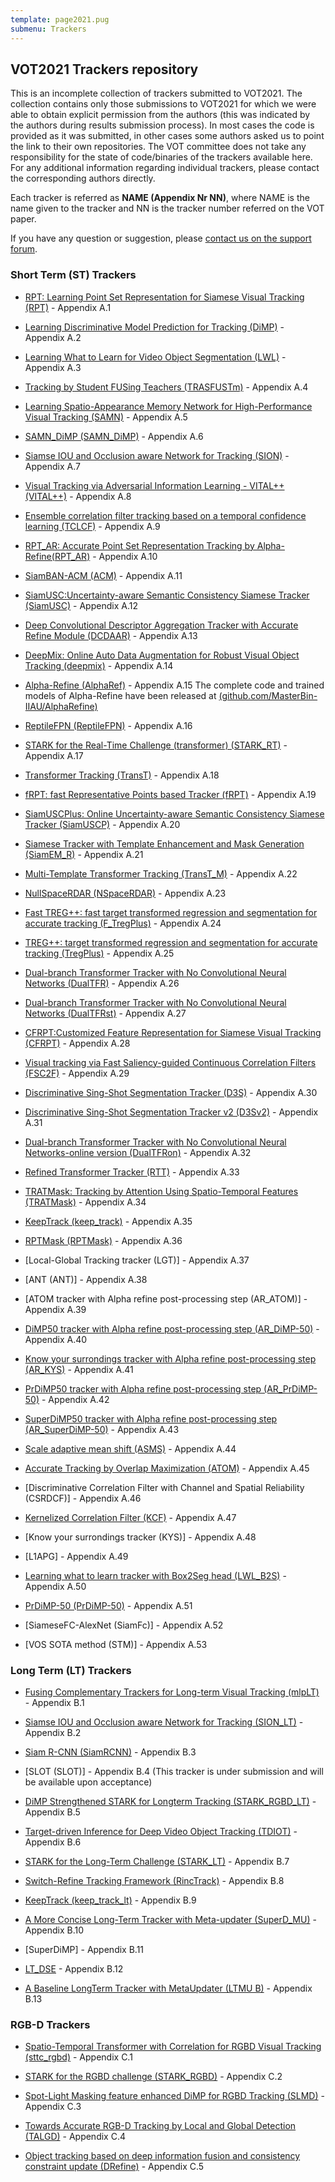 ```yaml
---
template: page2021.pug
submenu: Trackers
---
```


## VOT2021 Trackers repository

This is an incomplete collection of trackers submitted to VOT2021. The collection contains only those submissions to VOT2021 for which we were able to obtain explicit permission from the authors (this was indicated by the authors during results submission process). In most cases the code is provided as it was submitted, in other cases some authors asked us to point the link to their own repositories.
The VOT committee does not take any responsibility for the state of code/binaries of the trackers available here. For any additional information regarding individual trackers, please contact the corresponding authors directly.

Each tracker is referred as **NAME (Appendix Nr NN)**, where NAME is the name given to the tracker and NN is the tracker number referred on the VOT paper.

If you have any question or suggestion, please <a href="https://groups.google.com/forum/?hl=en#!forum/votchallenge-help"> contact us on the support forum</a>.


### Short Term (ST) Trackers

-   [RPT: Learning Point Set Representation for Siamese Visual Tracking (RPT)](http://data.votchallenge.net/vot2020/trackers/RPT-code-2020-05-03T14_38_51.902820.zip) - Appendix A.1

-   [Learning Discriminative Model Prediction for Tracking (DiMP)](submit.votchallenge.net/data/vot-st2020/DiMP-code-2020-05-03T15_36_21.815843.zip) - Appendix A.2

-   [Learning What to Learn for Video Object Segmentation (LWL)](submit.votchallenge.net/data/vot-st2020/LWTL-code-2020-05-03T15_37_26.935594.zip) - Appendix A.3

-   [Tracking by Student FUSing Teachers (TRASFUSTm)](http://data.votchallenge.net/vot2021/trackers/TRASFUSTm-code-2021-05-21T06_45_53.095268.zip) - Appendix A.4

-   [Learning Spatio-Appearance Memory Network for High-Performance Visual Tracking (SAMN)](http://data.votchallenge.net/vot2021/trackers/SAMN-code-2021-05-16T07_14_00.805236.zip) - Appendix A.5

-   [SAMN_DiMP (SAMN_DiMP)](http://data.votchallenge.net/vot2021/trackers/SAMN_DiMP-code-2021-05-16T08_41_55.814103.zip) - Appendix A.6

-   [Siamse IOU and Occlusion aware Network for Tracking (SION)](http://data.votchallenge.net/vot2021/trackers/SION-code-2021-05-19T08_54_50.936871.zip) - Appendix A.7

-   [Visual Tracking via Adversarial Information Learning - VITAL++ (VITAL++)](http://data.votchallenge.net/vot2021/trackers/VITAL__-code-2021-05-20T13_48_18.137079.zip) - Appendix A.8

-   [Ensemble correlation filter tracking based on a temporal confidence learning (TCLCF)](http://data.votchallenge.net/vot2021/trackers/TCLCF-code-2021-05-19T09_50_36.495129.zip) - Appendix A.9

-   [RPT_AR: Accurate Point Set Representation Tracking by Alpha-Refine(RPT_AR)](http://data.votchallenge.net/vot2021/trackers/RPT_AR-code-2021-05-26T01_11_22.657843.zip) - Appendix A.10

-   [SiamBAN-ACM (ACM)](http://data.votchallenge.net/vot2021/trackers/ACM-code-2021-05-24T04_32_29.373631.zip) - Appendix A.11

-   [SiamUSC:Uncertainty-aware Semantic Consistency Siamese Tracker (SiamUSC)](http://data.votchallenge.net/vot2021/trackers/SiamUSC-code-2021-05-31T23_59_20.008475.zip) - Appendix A.12

-   [Deep Convolutional Descriptor Aggregation Tracker with Accurate Refine Module (DCDAAR)](http://data.votchallenge.net/vot2021/trackers/DCDAAR-code-2021-05-28T14_51_24.594487.zip) - Appendix A.13

-   [DeepMix: Online Auto Data Augmentation for Robust Visual Object Tracking (deepmix)](http://data.votchallenge.net/vot2021/trackers/deepmix-code-2021-05-27T13_46_00.471813.zip) - Appendix A.14

-   [Alpha-Refine (AlphaRef)](http://data.votchallenge.net/vot2021/trackers/AlphaRef-code-2021-05-26T16_26_12.638548.zip) - Appendix A.15
The complete code and trained models of Alpha-Refine have been released at [(github.com/MasterBin-IIAU/AlphaRefine)](https://github.com/MasterBin-IIAU/AlphaRefine)

-   [ReptileFPN (ReptileFPN)](http://data.votchallenge.net/vot2021/trackers/ReptileFPN-code-2021-05-27T04_07_24.047905.zip) - Appendix A.16

-   [STARK for the Real-Time Challenge (transformer) (STARK_RT)](http://data.votchallenge.net/vot2021/trackers/STARK_RT-code-2021-05-30T13_54_26.067770.zip) - Appendix A.17

-   [Transformer Tracking (TransT)](http://data.votchallenge.net/vot2021/trackers/TransT-code-2021-05-31T14_53_14.344070.zip) - Appendix A.18

-   [fRPT: fast Representative Points based Tracker (fRPT)](http://data.votchallenge.net/vot2021/trackers/fRPT-code-2021-05-28T14_09_41.913264.zip) - Appendix A.19

-   [SiamUSCPlus: Online Uncertainty-aware Semantic Consistency Siamese Tracker (SiamUSCP)](http://data.votchallenge.net/vot2021/trackers/SiamUSCP-code-2021-05-31T23_47_04.594552.zip) - Appendix A.20

-   [Siamese Tracker with Template Enhancement and Mask Generation (SiamEM_R)](http://data.votchallenge.net/vot2021/trackers/SiamEM_R-code-2021-05-30T10_03_25.698670.zip) - Appendix A.21

-   [Multi-Template Transformer Tracking (TransT_M)](http://data.votchallenge.net/vot2021/trackers/TransT_M-code-2021-06-01T02_03_04.448118.zip) - Appendix A.22

-   [NullSpaceRDAR (NSpaceRDAR)](http://data.votchallenge.net/vot2021/trackers/NSpaceRDAR-code-2021-05-31T09_28_19.192924.zip) - Appendix A.23

-   [Fast TREG++: fast target transformed regression and segmentation for accurate tracking (F_TregPlus)](http://data.votchallenge.net/vot2021/trackers/F_TregPlus-code-2021-06-01T08_10_05.786106.zip) - Appendix A.24

-   [TREG++: target transformed regression and segmentation for accurate tracking (TregPlus)](http://data.votchallenge.net/vot2021/trackers/TregPlus-code-2021-06-01T08_13_44.521517.zip) - Appendix A.25

-   [Dual-branch Transformer Tracker with No Convolutional Neural Networks (DualTFR)](http://data.votchallenge.net/vot2021/trackers/DualTFR-code-2021-05-31T03_33_11.044736.zip) - Appendix A.26

-   [Dual-branch Transformer Tracker with No Convolutional Neural Networks (DualTFRst)](http://data.votchallenge.net/vot2021/trackers/DualTFRst-code-2021-05-31T03_38_06.851603.zip) - Appendix A.27

-   [CFRPT:Customized Feature Representation for Siamese Visual Tracking (CFRPT)](http://data.votchallenge.net/vot2021/trackers/CFRPT-code-2021-05-31T09_12_00.238244.zip) - Appendix A.28

-   [Visual tracking via Fast Saliency-guided Continuous Correlation Filters (FSC2F)](http://data.votchallenge.net/vot2021/trackers/FSC2F-code-2021-05-31T10_12_00.088404.zip) - Appendix A.29

-   [Discriminative Sing-Shot Segmentation Tracker (D3S)](http://data.votchallenge.net/vot2021/trackers/D3S-code-2021-05-31T12_55_11.862880.zip) - Appendix A.30

-   [Discriminative Sing-Shot Segmentation Tracker v2 (D3Sv2)](http://data.votchallenge.net/vot2021/trackers/D3Sv2-code-2021-05-31T13_07_20.211087.zip) - Appendix A.31

-   [Dual-branch Transformer Tracker with No Convolutional Neural Networks-online version (DualTFRon)](http://data.votchallenge.net/vot2021/trackers/DualTFRon-code-2021-05-31T23_16_07.924250.zip) - Appendix A.32

-   [Refined Transformer Tracker (RTT)](http://data.votchallenge.net/vot2021/trackers/RTT-code-2021-05-31T17_33_58.636783.zip) - Appendix A.33

-   [TRATMask: Tracking by Attention Using Spatio-Temporal Features (TRATMask)](http://data.votchallenge.net/vot2021/trackers/TRATMask-code-2021-06-01T00_09_31.440397.zip) - Appendix A.34

-   [KeepTrack (keep_track)](http://data.votchallenge.net/vot2021/keep_track-code-2021-05-31T18_29_56.061576.zip) - Appendix A.35

-   [RPTMask (RPTMask)](http://data.votchallenge.net/vot2021/trackers/RPTMask-code-2021-06-01T00_14_51.727591.zip) - Appendix A.36

-   [Local-Global Tracking tracker (LGT)] - Appendix A.37

-   [ANT (ANT)] - Appendix A.38

-   [ATOM tracker with Alpha refine post-processing step (AR_ATOM)] - Appendix A.39

-   [DiMP50 tracker with Alpha refine post-processing step (AR_DiMP-50)](http://data.votchallenge.net/vot2020/trackers/DiMP-code-2020-05-03T15_36_21.815843.zip) - Appendix A.40

-   [Know your surrondings tracker with Alpha refine post-processing step (AR_KYS)](http://data.votchallenge.net/vot2020/trackers/DiMP-code-2020-05-03T15_36_21.815843.zip) - Appendix A.41

-   [PrDiMP50 tracker with Alpha refine post-processing step (AR_PrDiMP-50)](http://data.votchallenge.net/vot2020/trackers/DiMP-code-2020-05-03T15_36_21.815843.zip) - Appendix A.42

-   [SuperDiMP50 tracker with Alpha refine post-processing step (AR_SuperDiMP-50)](http://data.votchallenge.net/vot2020/trackers/DiMP-code-2020-05-03T15_36_21.815843.zip) - Appendix A.43

-   [Scale adaptive mean shift (ASMS)](https://github.com/vojirt/asms) - Appendix A.44

-   [Accurate Tracking by Overlap Maximization (ATOM)](http://data.votchallenge.net/vot2019/trackers/ATOM-code-2019-06-08T11_52_00.012755.zip) - Appendix A.45

-   [Discriminative Correlation Filter with Channel and Spatial Reliability (CSRDCF)] - Appendix A.46

-   [Kernelized Correlation Filter (KCF)](https://github.com/vojirt/kcf) - Appendix A.47

-   [Know your surrondings tracker (KYS)] - Appendix A.48

-   [L1APG] - Appendix A.49

-   [Learning what to learn tracker with Box2Seg head (LWL_B2S)](http://data.votchallenge.net/vot2020/trackers/LWTL-code-2020-05-03T15_37_26.935594.zip) - Appendix A.50

-   [PrDiMP-50 (PrDiMP-50)](http://data.votchallenge.net/vot2020/trackers/DiMP-code-2020-05-03T15_36_21.815843.zip) - Appendix A.51

-   [SiameseFC-AlexNet (SiamFc)] - Appendix A.52

-   [VOS SOTA method (STM)] - Appendix A.53


### Long Term (LT) Trackers

-   [Fusing Complementary Trackers for Long-term Visual Tracking (mlpLT)](http://data.votchallenge.net/vot2021/trackers/mlpLT-code-2021-05-28T15_09_23.381777.zip) - Appendix B.1

-   [Siamse IOU and Occlusion aware Network for Tracking (SION_LT)](http://data.votchallenge.net/vot2021/trackers/SION-code-2021-05-19T09_30_36.898704.zip) - Appendix B.2

-   [Siam R-CNN (SiamRCNN)](http://data.votchallenge.net/vot2021/trackers/SiamRCNN-code-2021-05-27T09_01_49.478227.zip) - Appendix B.3

-   [SLOT (SLOT)] - Appendix B.4 (This tracker is under submission and will be available upon acceptance)

-   [DiMP Strengthened STARK for Longterm Tracking (STARK_RGBD_LT)](http://data.votchallenge.net/vot2021/trackers/iiau_lt-code-2021-05-27T11_59_51.823198.zip) - Appendix B.5

-   [Target-driven Inference for Deep Video Object Tracking (TDIOT)](http://data.votchallenge.net/vot2021/trackers/TDIOT-code-2021-05-30T22_54_29.917921.zip) - Appendix B.6

-   [STARK for the Long-Term Challenge (STARK_LT)](http://data.votchallenge.net/vot2021/trackers/STARK_LT-code-2021-05-30T15_30_51.013830.zip) - Appendix B.7

-   [Switch-Refine Tracking Framework (RincTrack)](http://data.votchallenge.net/vot2021/trackers/RincTrack-code-2021-05-30T02_54_35.617212.zip) - Appendix B.8

-   [KeepTrack (keep_track_lt)](http://data.votchallenge.net/vot2021/trackers/keep_track-code-2021-05-31T18_22_43.199853.zip) - Appendix B.9

-   [A More Concise Long-Term Tracker with Meta-updater (SuperD_MU)](http://data.votchallenge.net/vot2021/trackers/SuperD_MU-code-2021-05-30T14_17_55.142382.zip) - Appendix B.10

-   [SuperDiMP] - Appendix B.11

-   [LT_DSE](http://data.votchallenge.net/vot2019/trackers/LT_DSE-code-2019-06-09T22_36_29.680803.zip) - Appendix B.12
 
-   [A Baseline LongTerm Tracker with MetaUpdater (LTMU B)](http://data.votchallenge.net/vot2020/trackers/LTMU_B-code-2020-05-03T09_20_52.479263.zip) - Appendix B.13


### RGB-D Trackers

-   [Spatio-Temporal Transformer with Correlation for RGBD Visual Tracking (sttc_rgbd)](http://data.votchallenge.net/vot2021/trackers/sttc_rgbd-code-2021-05-31T17_39_57.150067.zip) - Appendix C.1

-   [STARK for the RGBD challenge (STARK_RGBD)](http://data.votchallenge.net/vot2021/trackers/iiau_rgbd-code-2021-05-25T23_52_48.731864.zip) - Appendix C.2

-   [Spot-Light Masking feature enhanced DiMP for RGBD Tracking (SLMD)](http://data.votchallenge.net/vot2021/trackers/SLMD-code-2021-05-27T16_24_30.962746.zip) - Appendix C.3

-   [Towards Accurate RGB-D Tracking by Local and Global Detection (TALGD)](http://data.votchallenge.net/vot2021/trackers/TALGD-code-2021-05-31T11_31_42.414942.zip) - Appendix C.4

-   [Object tracking based on deep information fusion and consistency constraint update  (DRefine)](http://data.votchallenge.net/vot2021/trackers/DRefine-code-2021-06-01T01_17_05.467582.zip) - Appendix C.5

